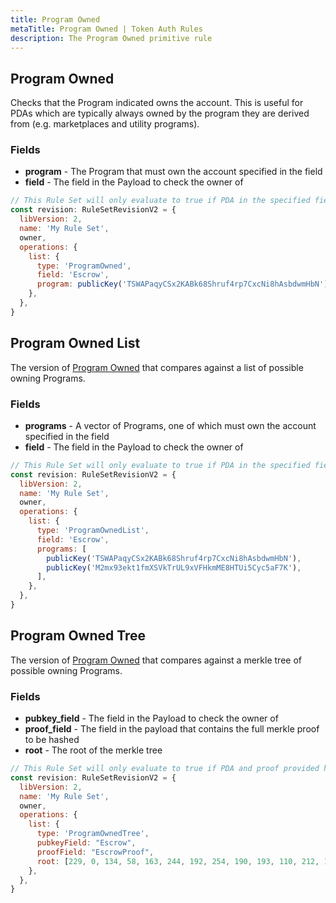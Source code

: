 ```yaml
---
title: Program Owned
metaTitle: Program Owned | Token Auth Rules
description: The Program Owned primitive rule
---
```


## Program Owned

Checks that the Program indicated owns the account. This is useful for PDAs which are typically always owned by the program they are derived from (e.g. marketplaces and utility programs).

### Fields

- **program** - The Program that must own the account specified in the field
- **field** - The field in the Payload to check the owner of

```js
// This Rule Set will only evaluate to true if PDA in the specified field is owned by the program indicated.
const revision: RuleSetRevisionV2 = {
  libVersion: 2,
  name: 'My Rule Set',
  owner,
  operations: {
    list: {
      type: 'ProgramOwned',
      field: 'Escrow',
      program: publicKey('TSWAPaqyCSx2KABk68Shruf4rp7CxcNi8hAsbdwmHbN'),
    },
  },
}
```

## Program Owned List

The version of [Program Owned](#program-owned) that compares against a list of possible owning Programs.

### Fields

- **programs** - A vector of Programs, one of which must own the account specified in the field
- **field** - The field in the Payload to check the owner of

```js
// This Rule Set will only evaluate to true if PDA in the specified field is owned by one of the programs indicated.
const revision: RuleSetRevisionV2 = {
  libVersion: 2,
  name: 'My Rule Set',
  owner,
  operations: {
    list: {
      type: 'ProgramOwnedList',
      field: 'Escrow',
      programs: [
        publicKey('TSWAPaqyCSx2KABk68Shruf4rp7CxcNi8hAsbdwmHbN'),
        publicKey('M2mx93ekt1fmXSVkTrUL9xVFHkmME8HTUi5Cyc5aF7K'),
      ],
    },
  },
}
```

## Program Owned Tree

The version of [Program Owned](#program-owned) that compares against a merkle tree of possible owning Programs.

### Fields

- **pubkey_field** - The field in the Payload to check the owner of
- **proof_field** - The field in the payload that contains the full merkle proof to be hashed
- **root** - The root of the merkle tree

```js
// This Rule Set will only evaluate to true if PDA and proof provided hash to the correct merkle root.
const revision: RuleSetRevisionV2 = {
  libVersion: 2,
  name: 'My Rule Set',
  owner,
  operations: {
    list: {
      type: 'ProgramOwnedTree',
      pubkeyField: "Escrow",
      proofField: "EscrowProof",
      root: [229, 0, 134, 58, 163, 244, 192, 254, 190, 193, 110, 212, 193, 145, 147, 18, 171, 160 213, 18, 52, 155, 8, 51, 44, 55, 25, 245, 3, 47, 172, 111],
    },
  },
}
```
